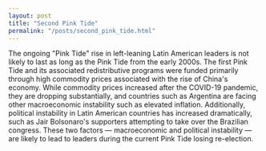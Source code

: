 ```yaml
---
layout: post
title: "Second Pink Tide"
permalink: "/posts/second_pink_tide.html"
---
```


The ongoing "Pink Tide" rise in left-leaning Latin American leaders is not likely to last as long as the Pink Tide from the early 2000s. The first Pink Tide and its associated redistributive programs were funded primarily through high commodity prices associated with the rise of China's economy. While commodity prices increased after the COVID-19 pandemic, they are dropping substantially, and countries such as Argentina are facing other macroeconomic instability such as elevated inflation. Additionally, political instability in Latin American countries has increased dramatically, such as Jair Bolsonaro's supporters attempting to take over the Brazilian congress. These two factors — macroeconomic and political instability — are likely to lead to leaders during the current Pink Tide losing re-election.
